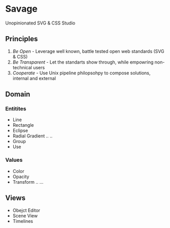 # Savage
Unopinionated SVG &amp; CSS Studio

## Principles

1. _Be Open_ - Leverage well known, battle tested open web standards (SVG & CSS)
2. _Be Transparent_ - Let the standarts show through, while empowring non-technical users
3. _Cooperate_ - Use Unix pipeline philopsohpy to compose solutions, internal and external


## Domain

### Entitites
- Line
- Rectangle
- Eclipse
- Radial Gradient
..
..
- Group
- Use

### Values
- Color
- Opacity
- Transform
..
...


## Views
- Obejct Editor
- Scene View
- Timelines

